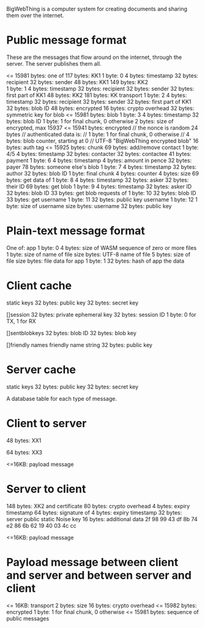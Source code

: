 BigWebThing is a computer system for creating documents and sharing them over the internet.

# Public message format

These are the messages that flow around on the internet, through the server. The server publishes them all.

<= 15981 bytes: one of
    117 bytes: KK1
        1 byte: 0
        4 bytes: timestamp
        32 bytes: recipient
        32 bytes: sender
        48 bytes: KK1
    149 bytes: KK2    
        1 byte: 1
        4 bytes: timestamp
        32 bytes: recipient
        32 bytes: sender
        32 bytes: first part of KK1
        48 bytes: KK2
    181 bytes: KK transport
        1 byte: 2
        4 bytes: timestamp
        32 bytes: recipient
        32 bytes: sender
        32 bytes: first part of KK1
        32 bytes: blob ID
        48 bytes: encrypted
            16 bytes: crypto overhead
            32 bytes: symmetric key for blob
    <= 15981 bytes: blob
        1 byte: 3
        4 bytes: timestamp
        32 bytes: blob ID
        1 byte: 1 for final chunk, 0 otherwise
        2 bytes: size of encrypted, max 15937
        <= 15941 bytes: encrypted
            // the nonce is random 24 bytes
            // authenticated data is:
            //      1 byte: 1 for final chunk, 0 otherwise
            //      4 bytes: blob counter, starting at 0
            //      UTF-8 "BigWebThing encrypted blob"
            16 bytes: auth tag
            <= 15925 bytes: chunk
    69 bytes: add/remove contact
        1 byte: 4/5 
        4 bytes: timestamp
        32 bytes: contacter
        32 bytes: contactee
    41 bytes: payment
        1 byte: 6
        4 bytes: timestamp
        4 bytes: amount in pence
        32 bytes: payer
    78 bytes: someone else's blob
        1 byte: 7
        4 bytes: timestamp
        32 bytes: author
        32 bytes: blob ID
        1 byte: final chunk
        4 bytes: counter
        4 bytes: size
    69 bytes: get data of
        1 byte: 8
        4 bytes: timestamp
        32 bytes: asker
        32 bytes: their ID
    69 bytes: get blob
        1 byte: 9
        4 bytes: timestamp
        32 bytes: asker ID
        32 bytes: blob ID
    33 bytes: get blob requests of
        1 byte: 10
        32 bytes: blob ID
    33 bytes: get username
        1 byte: 11
        32 bytes: public key
    username
        1 byte: 12
        1 byte: size of username
        size bytes: username
        32 bytes: public key

# Plain-text message format

One of:
    app
        1 byte: 0
        4 bytes: size of WASM
        sequence of zero or more files
            1 byte: size of name of file
            size bytes: UTF-8 name of file
            5 bytes: size of file
            size bytes: file
    data for app
        1 byte: 1
        32 bytes: hash of app
        the data

# Client cache

static keys
    32 bytes: public key
    32 bytes: secret key

[]session
    32 bytes: private ephemeral key
    32 bytes: session ID
    1 byte: 0 for TX, 1 for RX

[]sentblobkeys
    32 bytes: blob ID
    32 bytes: blob key

[]friendly names
    friendly name string
    32 bytes: public key

# Server cache

static keys
    32 bytes: public key
    32 bytes: secret key

A database table for each type of message.

# Client to server

48 bytes: XX1 

64 bytes: XX3

<=16KB: payload message

# Server to client

148 bytes: XK2 and certificate
    80 bytes: crypto overhead
    4 bytes: expiry timestamp
    64 bytes: signature of
        4 bytes: expiry timestamp
        32 bytes: server public static Noise key
        16 bytes: additional data
            2f 98 99 43 df 8b 74 e2 86 6b 62 19 40 03 4c cc 

<=16KB: payload message

# Payload message between client and server and between server and client

<= 16KB: transport
    2 bytes: size
    16 bytes: crypto overhead
    <= 15982 bytes: encrypted
        1 byte: 1 for final chunk, 0 otherwise
        <= 15981 bytes: sequence of public messages
